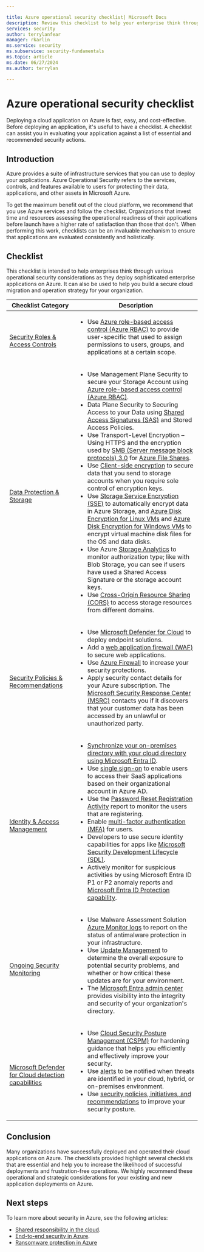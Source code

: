 ```yaml
---

title: Azure operational security checklist| Microsoft Docs
description: Review this checklist to help your enterprise think through Azure operational security considerations.
services: security
author: terrylanfear
manager: rkarlin
ms.service: security
ms.subservice: security-fundamentals
ms.topic: article
ms.date: 06/27/2024
ms.author: terrylan

---
```


# Azure operational security checklist
Deploying a cloud application on Azure is fast, easy, and cost-effective. Before deploying an application, it's useful to have a checklist. A checklist can assist you in evaluating your application against a list of essential and recommended security actions.

## Introduction

Azure provides a suite of infrastructure services that you can use to deploy your applications. Azure Operational Security refers to the services, controls, and features available to users for protecting their data, applications, and other assets in Microsoft Azure.

To get the maximum benefit out of the cloud platform, we recommend that you use Azure services and follow the checklist. Organizations that invest time and resources assessing the operational readiness of their applications before launch have a higher rate of satisfaction than those that don't. When performing this work, checklists can be an invaluable mechanism to ensure that applications are evaluated consistently and holistically.

## Checklist

This checklist is intended to help enterprises think through various operational security considerations as they deploy sophisticated enterprise applications on Azure. It can also be used to help you build a secure cloud migration and operation strategy for your organization.

|Checklist Category| Description|
| ------------ | -------- |
| [<br>Security Roles & Access Controls](/azure/defender-for-cloud/defender-for-cloud-planning-and-operations-guide)|<ul><li>Use [Azure role-based access control (Azure RBAC)](../../role-based-access-control/role-assignments-portal.yml) to provide user-specific that used to assign permissions to users, groups, and applications at a certain scope.</li></ul> |
| [<br>Data Protection & Storage](../../storage/blobs/security-recommendations.md)|<ul><li>Use Management Plane Security to secure your Storage Account using [Azure role-based access control (Azure RBAC)](../../role-based-access-control/role-assignments-portal.yml).</li><li>Data Plane Security to Securing Access to your Data using [Shared Access Signatures (SAS)](../../storage/common/storage-sas-overview.md) and Stored Access Policies.</li><li>Use Transport-Level Encryption – Using HTTPS and the encryption used by [SMB (Server message block protocols) 3.0](/windows/win32/fileio/microsoft-smb-protocol-and-cifs-protocol-overview) for [Azure File Shares](../../storage/files/storage-dotnet-how-to-use-files.md).</li><li>Use [Client-side encryption](../../storage/common/storage-client-side-encryption.md) to secure data that you send to storage accounts when you require sole control of encryption keys. </li><li>Use [Storage Service Encryption (SSE)](../../storage/common/storage-service-encryption.md)  to automatically encrypt data in Azure Storage, and [Azure Disk Encryption for Linux VMs](/azure/virtual-machines/linux/disk-encryption-overview) and [Azure Disk Encryption for Windows VMs](/azure/virtual-machines/linux/disk-encryption-overview) to encrypt virtual machine disk files for the OS and data disks.</li><li>Use Azure [Storage Analytics](/rest/api/storageservices/storage-analytics) to monitor authorization type; like with Blob Storage, you can see if users have used a Shared Access Signature or the storage account keys.</li><li>Use [Cross-Origin Resource Sharing (CORS)](/rest/api/storageservices/cross-origin-resource-sharing--cors--support-for-the-azure-storage-services) to access storage resources from different domains.</li></ul> |
|[<br>Security Policies & Recommendations](/azure/defender-for-cloud/defender-for-cloud-planning-and-operations-guide#security-policies-and-recommendations)|<ul><li>Use [Microsoft Defender for Cloud](/azure/defender-for-cloud/integration-defender-for-endpoint) to deploy endpoint solutions.</li><li>Add a [web application firewall (WAF)](../../web-application-firewall/ag/ag-overview.md) to secure web applications.</li><li>Use [Azure Firewall](../../firewall/overview.md) to increase your security protections. </li><li>Apply security contact details for your Azure subscription. The [Microsoft Security Response Center (MSRC)](https://technet.microsoft.com/security/dn528958.aspx) contacts you if it discovers that your customer data has been accessed by an unlawful or unauthorized party.</li></ul> |
| [<br>Identity & Access Management](identity-management-best-practices.md)|<ul><li>[Synchronize your on-premises directory with your cloud directory using Microsoft Entra ID](../../active-directory/hybrid/whatis-hybrid-identity.md).</li><li>Use [single sign-on](../../active-directory/manage-apps/what-is-single-sign-on.md) to enable users to access their SaaS applications based on their organizational account in Azure AD.</li><li>Use the [Password Reset Registration Activity](../../active-directory/authentication/howto-sspr-reporting.md) report to monitor the users that are registering.</li><li>Enable [multi-factor authentication (MFA)](../../active-directory/authentication/concept-mfa-howitworks.md) for users.</li><li>Developers to use secure identity capabilities for apps like [Microsoft Security Development Lifecycle (SDL)](https://www.microsoft.com/download/details.aspx?id=12379).</li><li>Actively monitor for suspicious activities by using Microsoft Entra ID P1 or P2 anomaly reports and [Microsoft Entra ID Protection capability](../../active-directory/identity-protection/overview-identity-protection.md).</li></ul> |
|[<br>Ongoing Security Monitoring](/azure/defender-for-cloud/defender-for-cloud-introduction)|<ul><li>Use Malware Assessment Solution [Azure Monitor logs](../../azure-monitor/logs/log-query-overview.md) to report on the status of antimalware protection in your infrastructure.</li><li>Use [Update Management](../../automation/update-management/overview.md) to determine the overall exposure to potential security problems, and whether or how critical these updates are for your environment.</li><li>The [Microsoft Entra admin center](https://entra.microsoft.com) provides visibility into the integrity and security of your organization's directory. |
| [<br>Microsoft Defender for Cloud detection capabilities](../../security-center/security-center-alerts-overview.md#detect-threats)|<ul><li>Use [Cloud Security Posture Management (CSPM)](/azure/defender-for-cloud/concept-cloud-security-posture-management) for hardening guidance that helps you efficiently and effectively improve your security.</li><li>Use [alerts](/azure/defender-for-cloud/alerts-overview) to be notified when threats are identified in your cloud, hybrid, or on-premises environment. </li><li>Use [security policies, initiatives, and recommendations](/azure/defender-for-cloud/security-policy-concept) to improve your security posture.</li></ul> |

## Conclusion
Many organizations have successfully deployed and operated their cloud applications on Azure. The checklists provided highlight several checklists that are essential and help you to increase the likelihood of successful deployments and frustration-free operations. We highly recommend these operational and strategic considerations for your existing and new application deployments on Azure.

## Next steps
To learn more about security in Azure, see the following articles:

* [Shared responsibility in the cloud](shared-responsibility.md).
* [End-to-end security in Azure](end-to-end.md).
* [Ransomware protection in Azure](ransomware-protection.md)
